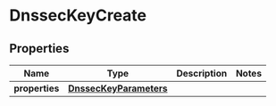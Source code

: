 # DnssecKeyCreate

## Properties
| Name | Type | Description | Notes |
| ------------ | ------------- | ------------- | ------------- |
| **properties** | [**DnssecKeyParameters**](DnssecKeyParameters.md) |  |  |


